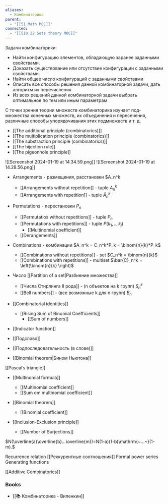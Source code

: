 ```yaml
---
aliases:
  - Комбинаторика
parent:
  - "[[51 Math MOC]]"
connected:
  - "[[510.22 Sets theory MOC]]"
---
```

Задачи комбинаторики:
- Найти конфигурацию элементов, обладающую заранее заданными свойствами.
- Доказать существование или отсутствие конфигурации с заданными свойствами.
- Найти общее число конфигураций с заданными свойст­вами
- Описать все способы решения данной комбинаторной задачи, дать алгоритм их перечисления
- Из всех решений данной комбинаторной задачи выбрать оптимальное по тем или иным параметрам

С точки зрения теории множеств комбинаторика изучает под­ множества конечных множеств, их объединения и пересечения, различные способы упорядочивания этих подмножеств и т. д.

- [[The additional principle (combinatorics)]]
- [[The multiplication principle (combinatorics)]]
- [[The substraction principle (combinatorics)]]
- [[The bijection rule]] 
- [[The pigeonhole principle]]

![[Screenshot 2024-01-19 at 14.34.59.png]]
![[Screenshot 2024-01-19 at 14.28.56.png]]


- Arrangements - размещения, расстановки $A_n^k
    - [[Arrangements without repetition]] - tuple $A_n^k$
    - [[Arrangements with repetition]] - tuple $\bar{A}_n^k$
- Permutations - перестановки $P_n$
    - [[Permutatios without repetitions]] - tuple $P_n$
    - [[Permutations with repetitions]] - tuple $P(k_1,..,k_j)$
        - [[Multinomial coefficient]]
    - [[Derangements]] 
- Combinations - комбинации $A_n^k = C_n^k*P_k = \binom{n}{k}*P_k$
    - [[Combinations without repetitions]] - set $C_n^k = \binom{n}{k}$
    - [[Combinations with repetitions]] - multiset  $\bar{C}_n^k = \left(\binom{n}{k} \right)$
- Число [[Partition of a set|Разбиение множества]] 
    - [[Числа Стирлинга II рода]] - (n объектов на k групп) $S_n^k$
    - [[Bell numbers]] - (все возможные k для n групп) $B_n$

- [[Combinatorial identities]]
    - [[Rising Sum of Binomial Coefficients]]
        - [[Sum of numbers]]

- [[Indicator function]]

- [[Подслово]]
- [[Подпоследовательность (в слове)]]

- [[Binomial theorem|Бином Ньютона]]




[[Pascal’s triangle]]

- [[Multinomial formula]]
    - [[Multinomial coefficient]]
    - [[Sum om multinomial coefficient]]
- [[Binomial theorem]] 
    - [[Binomial coefficient]]

- [[Inclusion-Exclusion principle]]
    - [[Number of Surjections]]


$N(\overline{a}\overline{b}...\overline{m})=N(1-a)(1-b)\mathrm{~...~}(1-m).$

Recurrence relation
[[Реккурентные соотношения]]
Formal power series
Generating functions


[[Additive Combinatorics]]


### Books
- [[📚 Комбинаторика - Виленкин]]








